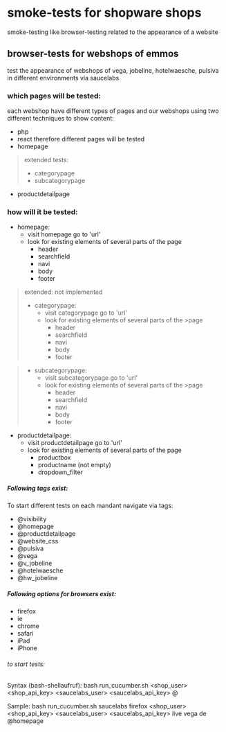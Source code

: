  # smoke-tests for shopware shops
smoke-testing like browser-testing related to the appearance of a website
## browser-tests for webshops of emmos
test the appearance of webshops of vega, jobeline, hotelwaesche, pulsiva in different environments via saucelabs

### which pages will be tested:
each webshop have different types of pages and our webshops using two different techniques to show content:
- php
- react
therefore different pages will be tested
- homepage

> extended tests:
>- categorypage
>- subcategorypage

- productdetailpage

### how will it be tested:
* homepage:
   - visit homepage
     go to 'url'
   - look for existing elements of several parts of the page
     - header
     - searchfield
     - navi
     - body
     - footer

>extended: not implemented
>* categorypage:
>   - visit categorypage
>     go to 'url'
>   - look for existing elements of several parts of the >page
>     - header
>     - searchfield
>     - navi
>     - body
>     - footer

>* subcategorypage:
>   - visit subcategorypage
>     go to 'url'
>   - look for existing elements of several parts of the >page
>     - header
>     - searchfield
>     - navi
>     - body
>     - footer

* productdetailpage:
   - visit productdetailpage
     go to 'url'
   - look for existing elements of several parts of the page
     -   productbox
     -   productname (not empty)
     -   dropdown_filter

##### Following tags exist:
To start different tests on each mandant navigate via tags:
- @visibility
- @homepage
- @productdetailpage
- @website_css
- @pulsiva
- @vega
- @v_jobeline
- @hotelwaesche
- @hw_jobeline

##### Following options for browsers exist:
- firefox
- ie
- chrome
- safari
- iPad
- iPhone

###### to start tests:
Syntax (bash-shellaufruf):
       bash run_cucumber.sh <driver> <browser> <shop_user> <shop_api_key> <saucelabs_user> <saucelabs_api_key> <system> <brand> <country> @<tag>

Sample:
       bash run_cucumber.sh saucelabs firefox <shop_user> <shop_api_key> <saucelabs_user> <saucelabs_api_key> live vega de @homepage
